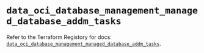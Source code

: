 # `data_oci_database_management_managed_database_addm_tasks`

Refer to the Terraform Registory for docs: [`data_oci_database_management_managed_database_addm_tasks`](https://registry.terraform.io/providers/oracle/oci/6.18.0/docs/data-sources/database_management_managed_database_addm_tasks).
